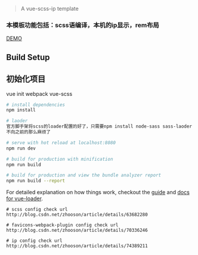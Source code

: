 

> A vue-scss-ip template
### 本模板功能包括：scss语编译，本机的ip显示，rem布局

[DEMO](http://www.zhooson.cn/vuescss/#/)


## Build Setup

## 初始化项目
vue init webpack vue-scss 

``` bash
# install dependencies
npm install

# laoder
官方脚手架将scss的loader配置的好了，只需要npm install node-sass sass-laoder -D
不向之前的那么麻烦了

# serve with hot reload at localhost:8080
npm run dev

# build for production with minification
npm run build

# build for production and view the bundle analyzer report
npm run build --report
```

For detailed explanation on how things work, checkout the [guide](http://vuejs-templates.github.io/webpack/) and [docs for vue-loader](http://vuejs.github.io/vue-loader).
```
# scss config check url
http://blog.csdn.net/zhooson/article/details/63682280

# favicons-webpack-plugin config check url
http://blog.csdn.net/zhooson/article/details/70336246

# ip config check url
http://blog.csdn.net/zhooson/article/details/74389211
```
